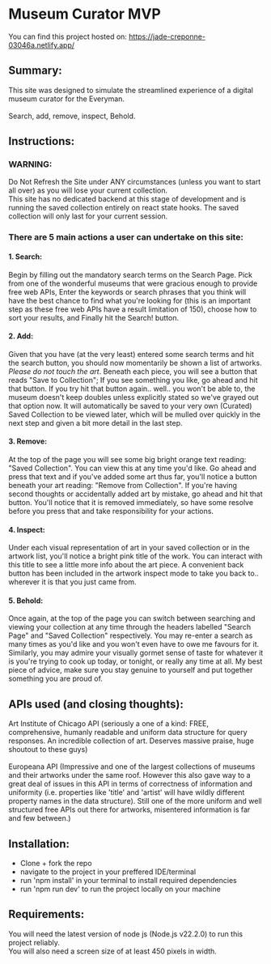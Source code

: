 # Museum Curator MVP

You can find this project hosted on: https://jade-creponne-03046a.netlify.app/

## Summary:
This site was designed to simulate the streamlined experience of a digital museum curator for the Everyman.<br/><br/> Search, add, remove, inspect, Behold. 

## Instructions:
### WARNING:
 Do Not Refresh the Site under ANY circumstances (unless you want to start all over) as you will lose your current collection.
<br/> This site has no dedicated backend at this stage of development and is running the saved collection entirely on react state hooks. The saved collection will only last for your current session.

### There are 5 main actions a user can undertake on this site:

#### 1. Search:
 Begin by filling out the mandatory search terms on the Search Page. Pick from one of the wonderful museums that were gracious enough to provide free web APIs, Enter the keywords or search phrases that you think will have the best chance to find what you're looking for (this is an important step as these free web APIs have a result limitation of 150), choose how to sort your results, and Finally hit the Search! button.
  <br/>

#### 2. Add:
 Given that you have (at the very least) entered some search terms and hit the search button, you should now momentarily be shown a list of artworks. *Please do not touch the art*. Beneath each piece, you will see a button that reads "Save to Collection"; If you see something you like, go ahead and hit that button. If you try hit that button again.. well.. you won't be able to, the museum doesn't keep doubles unless explicitly stated so we've grayed out that option now. It will automatically be saved to your very own (Curated) Saved Collection to be viewed later, which will be mulled over quickly in the next step and given a bit more detail in the last step.<br/>

#### 3. Remove:
 At the top of the page you will see some big bright orange text reading: "Saved Collection". You can view this at any time you'd like. Go ahead and press that text and if you've added some art thus far, you'll notice a button beneath your art reading: "Remove from Collection". If you're having second thoughts or accidentally added art by mistake, go ahead and hit that button. You'll notice that it is removed immediately, so have some resolve before you press that and take responsibility for your actions.<br/>

#### 4. Inspect:
 Under each visual representation of art in your saved collection or in the artwork list, you'll notice a bright pink title of the work. You can interact with this title to see a little more info about the art piece. A convenient back button has been included in the artwork inspect mode to take you back to.. wherever it is that you just came from.<br/>

#### 5. Behold:
 Once again, at the top of the page you can switch between searching and viewing your collection at any time through the headers labelled "Search Page" and "Saved Collection" respectively. You may re-enter a search as many times as you'd like and you won't even have to owe me favours for it. Similarly, you may admire your visually gormet sense of taste for whatever it is you're trying to cook up today, or tonight, or really any time at all. My best piece of advice, make sure you stay genuine to yourself and put together something you are proud of.

## APIs used (and closing thoughts):<br/>
Art Institute of Chicago API (seriously a one of a kind: FREE, comprehensive, humanly readable and uniform data structure for query responses. An incredible collection of art. Deserves massive praise, huge shoutout to these guys)<br/><br/>
Europeana API (Impressive and one of the largest collections of museums and their artworks under the same roof. However this also gave way to a great deal of issues in this API in terms of correctness of information and uniformity (i.e. properties like 'title' and 'artist' will have wildly different property names in the data structure). Still one of the more uniform and well structured free APIs out there for artworks, misentered information is far and few between.)

## Installation:
- Clone + fork the repo
- navigate to the project in your preffered IDE/terminal
- run 'npm install' in your terminal to install required dependencies
- run 'npm run dev' to run the project locally on your machine

## Requirements: 
You will need the latest version of node js (Node.js v22.2.0) to run this project reliably.<br/>
You will also need a screen size of at least 450 pixels in width.
